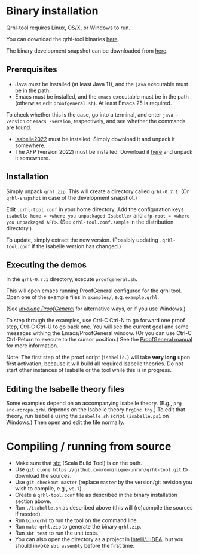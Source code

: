 
# Binary installation

Qrhl-tool requires Linux, OS/X, or Windows to run.

You can download the qrhl-tool binaries [here](https://github.com/dominique-unruh/qrhl-tool/releases).

The binary development snapshot can be downloaded from [here](https://nightly.link/dominique-unruh/qrhl-tool/workflows/test/master/qrhl.zip).

## Prerequisites

* Java must be installed (at least Java 11), and the `java` executable must be in the path.
* Emacs must be installed, and the `emacs` executable must be in the path (otherwise edit `proofgeneral.sh`).
  At least Emacs 25 is required.

To check whether this is the case, go into a terminal,
and enter `java -version` or `emacs -version`, respectively, and see whether the commands are found.

* [Isabelle2022](https://isabelle.in.tum.de/website-Isabelle2022/) must be installed.
  Simply download it and unpack it somewhere.
* The AFP (version 2022) must be installed. Download it [here](https://www.isa-afp.org/download.html) and unpack it 
  somewhere.

## Installation

Simply unpack `qrhl.zip`. This will create a directory called `qrhl-0.7.1`.
(Or `qrhl-snapshot` in case of the development snapshot.)

Edit `.qrhl-tool.conf` in your home directory.
Add the configuration keys `isabelle-home = <where you unpackaged Isabelle>`
and `afp-root = <where you unpackaged AFP>`.
(See `qrhl-tool.conf.sample` in the distribution directory.)

To update, simply extract the new version.
(Possibly updating `.qrhl-tool.conf` if the Isabelle version has changed.)

## Executing the demos

In the `qrhl-0.7.1` directory, execute `proofgeneral.sh`.

This will open emacs running ProofGeneral configured for the qrhl
tool.  Open one of the example files in `examples/`,
e.g. `example.qrhl`.

(See _[invoking ProofGeneral](proofgeneral.md)_ for alternative ways, or if you use Windows.)

To step through the examples, use Ctrl-C Ctrl-N to go forward one proof step, Ctrl-C Ctrl-U to go back one.
You will see the current goal and some messages withing the Emacs/ProofGeneral window.
(Or you can use Ctrl-C Ctrl-Return to execute to the cursor position.)
See the [ProofGeneral manual](https://proofgeneral.github.io/doc/userman/) for more information.

Note: The first step of the proof script (`isabelle.`) will take **very long** upon first activation,
because it will build all required Isabelle theories. 
Do not start other instances of Isabelle or the tool while this is in progress.

## Editing the Isabelle theory files

Some examples depend on an accompanying Isabelle theory. (E.g., 
 `prg-enc-rorcpa.qrhl` depends on the Isabelle theory `PrgEnc.thy`.)
To edit that theory, run Isabelle using the `isabelle.sh` script.
(`isabelle.ps1` on Windows.)
Then open and edit the file normally.

# Compiling / running from source

* Make sure that [sbt](https://www.scala-sbt.org/) (Scala Build Tool) is on the path.
* Use `git clone https://github.com/dominique-unruh/qrhl-tool.git` to download the sources.
* Use `git checkout master` (replace `master` by the version/git revision you wish to compile, e.g., `v0.7`). 
* Create a `qrhl-tool.conf` file as described in the binary installation section above.
* Run `./isabelle.sh` as described above (this will (re)compile the sources if needed).
* Run `bin/qrhl` to run the tool on the command line.
* Run `make qrhl.zip` to generate the binary `qrhl.zip`.
* Run `sbt test` to run the unit tests.
* You can also open the directory as a project in [Intelli/J IDEA](https://www.jetbrains.com/idea/), but you should invoke `sbt assembly` before the first time.
